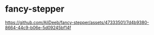 # fancy-stepper

https://github.com/AliDeeb/fancy-stepper/assets/47333501/7d4b9380-8664-44c9-b06e-5d09245bf14f

